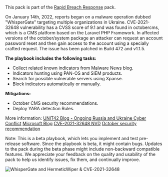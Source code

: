 This pack is part of the [Rapid Breach Response](https://xsoar.pan.dev/marketplace/details/MajorBreachesInvestigationandResponse) pack.

On January 14th, 2022, reports began on a malware operation dubbed "WhisperGate" targeting multiple organizations in Ukraine.
CVE-2021-32648 vulnerability has a CVSS score of 9.1 and was found in octobercms, which is a CMS platform based on the Laravel PHP Framework. 
In affected versions of the october/system package an attacker can request an account password reset and then gain access to the account using a specially crafted request. 
The issue has been patched in Build 472 and v1.1.5.

**The playbook includes the following tasks:**
- Collect related known indicators from Malware News blog.
- Indicators hunting using PAN-OS and SIEM products.
- Search for possible vulnerable servers using Xpanse.
- Block indicators automatically or manually.

**Mitigations:**
* October CMS security recommendations.
* Deploy YARA detection Rules.

More information:
[UNIT42 Blog - Ongoing Russia and Ukraine Cyber Conflict](https://unit42.paloaltonetworks.com/ukraine-cyber-conflict-cve-2021-32648-whispergate/)
[Microsoft Blog](https://www.microsoft.com/security/blog/2022/01/15/destructive-malware-targeting-ukrainian-organizations/)
[CVE-2021-32648 NVD](https://nvd.nist.gov/vuln/detail/CVE-2021-32648#vulnCurrentDescriptionTitle)
[October security recommendation](https://github.com/octobercms/october/security/advisories/GHSA-mxr5-mc97-63rc)

Note: This is a beta playbook, which lets you implement and test pre-release software. Since the playbook is beta, it might contain bugs. Updates to the pack during the beta phase might include non-backward compatible features. We appreciate your feedback on the quality and usability of the pack to help us identify issues, fix them, and continually improve.

![WhisperGate and HermeticWiper & CVE-2021-32648](readme_images/WhisperGate_%26_CVE-2021-32648.png)